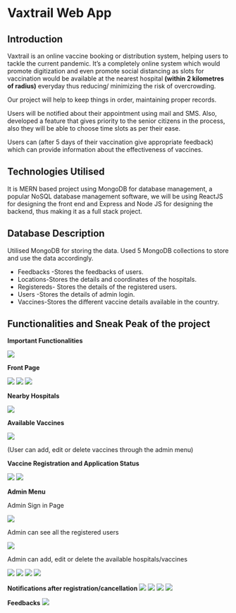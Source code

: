 # Vaxtrail Web App

## Introduction

Vaxtrail is an online vaccine booking or distribution system, helping users to tackle the current pandemic. It’s a completely online system which would promote digitization and even promote social distancing as slots for vaccination would be available at the nearest hospital <b>(within 2 kilometres of radius)</b> everyday thus reducing/ minimizing the risk of overcrowding.  

Our project will help to keep things in order, maintaining proper records. 

Users will be notified about their appointment using mail and SMS.
Also, developed a feature that gives priority to the senior citizens in the process, also they will be able to choose time slots as per their ease.

Users can (after 5 days of their vaccination give appropriate feedback) which can provide information about the effectiveness of vaccines.

## Technologies Utilised

It is MERN based project using MongoDB for database management, a popular NoSQL database management software, we will be using ReactJS for designing the front end and Express and Node JS for designing the backend, thus making it as a full stack project.

## Database Description

Utilised MongoDB for storing the data. Used 5 MongoDB collections to store and use the data accordingly.

<ul>
<li>Feedbacks -Stores the feedbacks of users.</li>
<li>Locations-Stores the details and coordinates of the hospitals.</li>
<li>Registereds- Stores the details of the registered users.</li>
<li>Users -Stores the details of admin login.</li>
<li>Vaccines-Stores the different vaccine details available in the country.</li>
</ul>

## Functionalities and Sneak Peak of the project

<b>Important Functionalities</b>

<img src="images/SneakPeak.png"/>

<b>Front Page</b>

<img src="images/front1.png"/>
<img src="images/front2.png"/>
<img src="images/front3.png"/>

<b>Nearby Hospitals</b>

<img src="images/nearbyHopitals.png"/>

<b>Available Vaccines</b>

<img src="images/vaccines.png"/>

(User can add, edit or delete vaccines through the admin menu)

<b>Vaccine Registration and Application Status</b>

<img src="images/vaccineRegistration.png"/>
<img src="images/status.png"/>

<b>Admin Menu</b>

<p>Admin Sign in Page</p>
<img src="images/signin.png"/>

<p>Admin can see all the registered users</p>

<img src="images/adminregistrations.png"/>

<p>Admin can add, edit or delete the available hospitals/vaccines</p>

<img src="images/addhospitals.png"/>
<img src="images/addhospitals1.png"/>
<img src="images/addhospitals2.png"/>
<img src="images/vaccineadmin.png"/>

<b>Notifications after registration/cancellation</b>
<img src="images/email.png"/>
<img src="images/emailcancel.png"/>
<img src="images/msgbook.jpg"/>
<img src="images/msgcancel.png"/>

<b>Feedbacks</b>
<img src="images/feedbacks.png"/>